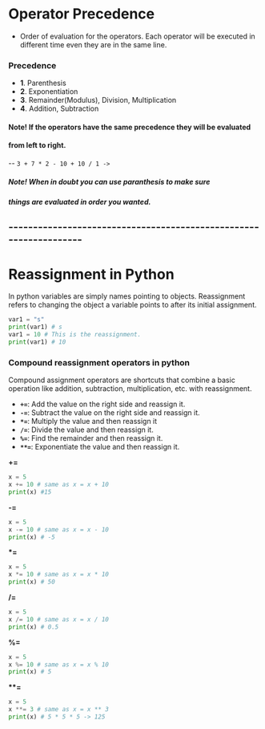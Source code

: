 
# Operator Precedence
- Order of evaluation for the operators. Each operator will be executed 
in different time even they are in the same line. 

### Precedence
- **1**. Parenthesis 
- **2**. Exponentiation
- **3**. Remainder(Modulus), Division, Multiplication
- **4**. Addition, Subtraction

#### Note! If the operators have the same precedence they will be evaluated 
#### from left to right. 
           
-- `3 + 7 * 2 - 10 + 10 / 1 -> `

##### Note! When in doubt you can use paranthesis to make sure 
##### things are evaluated in  order you wanted. 



## ------------------------------------------------------------------

# Reassignment in Python
In python variables are simply names pointing to objects. 
Reassignment refers to changing the object  a variable points to after its 
initial assignment. 
```python
var1 = "s"
print(var1) # s
var1 = 10 # This is the reassignment.
print(var1) # 10 
```
### Compound reassignment operators in python
Compound assignment operators are shortcuts that combine a basic operation like addition, subtraction, multiplication, etc. with reassignment. 

- **`+=`**:  Add the value on the right side and reassign it. 
- **`-=`**:  Subtract the value on the right side and reassign it. 
- **`*=`**:  Multiply the value and then reassign it
- **`/=`**:  Divide the value and then reassign it.
- **`%=`**:  Find the remainder and then reassign it.
- **`**=`**: Exponentiate the value and then reassign it.

**+=**
```python
x = 5
x += 10 # same as x = x + 10
print(x) #15
```
**-=**
```python
x = 5
x -= 10 # same as x = x - 10
print(x) # -5
```
**\*=**
```python
x = 5
x *= 10 # same as x = x * 10
print(x) # 50
```
**/=**
```python
x = 5
x /= 10 # same as x = x / 10
print(x) # 0.5
```
**%=**
```python
x = 5
x %= 10 # same as x = x % 10
print(x) # 5
```
**\*\*=**
```python
x = 5
x **= 3 # same as x = x ** 3
print(x) # 5 * 5 * 5 -> 125
```














